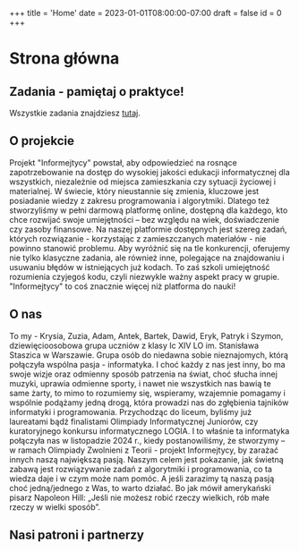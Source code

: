 +++
title = 'Home'
date = 2023-01-01T08:00:00-07:00
draft = false
id = 0
+++

# Strona główna

## Zadania - pamiętaj o praktyce!
Wszystkie zadania znajdziesz [tutaj](/Informejtycy/exercises).

## O projekcie
Projekt "Informejtycy" powstał, aby odpowiedzieć na rosnące zapotrzebowanie na dostęp do wysokiej jakości edukacji informatycznej dla wszystkich, niezależnie od miejsca zamieszkania czy sytuacji życiowej i materialnej. W świecie, który nieustannie się zmienia, kluczowe jest posiadanie wiedzy z zakresu programowania i algorytmiki. Dlatego też stworzyliśmy w pełni darmową platformę online, dostępną dla każdego, kto chce rozwijać swoje umiejętności – bez względu na wiek, doświadczenie czy zasoby finansowe. Na naszej platformie dostępnych jest szereg zadań, których rozwiązanie - korzystając z zamieszczanych materiałów - nie powinno stanowić problemu. Aby wyróżnić się na tle konkurencji, oferujemy nie tylko klasyczne zadania, ale również inne, polegające na znajdowaniu i usuwaniu błędów w istniejących już kodach. To zaś szkoli umiejętność rozumienia czyjegoś kodu, czyli niezwykle ważny aspekt pracy w grupie. "Informejtycy" to coś znacznie więcej niż platforma do nauki!

## O nas
To my - Krysia, Zuzia, Adam, Antek, Bartek, Dawid, Eryk, Patryk i Szymon, dziewięcioosobowa grupa uczniów z klasy Ic XIV LO im. Stanisława Staszica w Warszawie. Grupa osób do niedawna sobie nieznajomych, którą połączyła wspólna pasja - informatyka. I choć każdy z nas jest inny, bo ma swoje wizje oraz odmienny sposób patrzenia na świat, choć słucha innej muzyki, uprawia odmienne sporty, i nawet nie wszystkich nas bawią te same żarty, to mimo to rozumiemy się, wspieramy, wzajemnie pomagamy i wspólnie podążamy jedną drogą, która prowadzi nas do zgłębienia tajników informatyki i programowania. Przychodząc do liceum, byliśmy już laureatami bądź finalistami Olimpiady Informatycznej Juniorów, czy kuratoryjnego konkursu informatycznego LOGIA. I to właśnie ta informatyka połączyła nas w listopadzie 2024 r., kiedy postanowiliśmy, że stworzymy – w ramach Olimpiady Zwolnieni z Teorii - projekt Informejtycy, by zarażać innych naszą największą pasją. Naszym celem jest pokazanie, jak świetną zabawą jest rozwiązywanie zadań z algorytmiki i programowania, co ta wiedza daje i w czym może nam pomóc. A jeśli zarazimy tą naszą pasją choć jedną/jednego z Was, to warto działać. Bo jak mówił amerykański pisarz Napoleon Hill: „Jeśli nie możesz robić rzeczy wielkich, rób małe rzeczy w wielki sposób”.

## Nasi patroni i partnerzy
